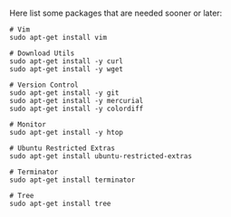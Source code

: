 Here list some packages that are needed sooner or later:

    
    # Vim
    sudo apt-get install vim 
    
    # Download Utils
    sudo apt-get install -y curl 
    sudo apt-get install -y wget
    
    # Version Control
    sudo apt-get install -y git
    sudo apt-get install -y mercurial
    sudo apt-get install -y colordiff  
    
    # Monitor
    sudo apt-get install -y htop
    
    # Ubuntu Restricted Extras
    sudo apt-get install ubuntu-restricted-extras
    
    # Terminator
    sudo apt-get install terminator 
    
    # Tree
    sudo apt-get install tree 
